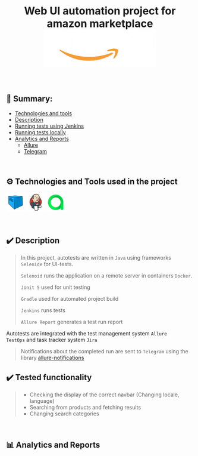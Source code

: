 <h1 align="center">Web UI automation project for amazon marketplace <a href="https://www.amazon.com" target="_blank"><img src="https://github.com/Fatalwgx/README/blob/master/icons/amazon_icon.png" width="300" height="100" alt="Logo"/></a></h1>

&#8287;&#8287;&#8287;&#8287;&#8287;
## :open_book: Summary:
- [Technologies and tools](#gear-Technologies-and-Tools-used-in-the-project)
- [Description](#heavy_check_mark-Description)
- [Running tests using Jenkins](#-Running-tests-using-Jenkins)
- [Running tests locally](#computer-Running-tests-locally)
- [Analytics and Reports](#bar_chart-Analytics-and-Reports)
  - [Allure](#-allure)
  - [Telegram](#-telegram)

&#8287;&#8287;&#8287;&#8287;&#8287;
## :gear: Technologies and Tools used in the project

<p align="left">
 <img src="https://github.com/Fatalwgx/README/blob/master/icons/selenoid.svg" title="selenoid" width="50" height="50"  alt="selenoid"/>
 <img src="https://github.com/Fatalwgx/README/blob/master/icons/jenkins.svg" title="Jenkins" width="50" height="50"  alt="jenkins"/>
 <img src="https://github.com/Fatalwgx/README/blob/master/icons/allure.svg" title="Allure" width="50" height="50"  alt="allure"/>
</p>

&#8287;&#8287;&#8287;&#8287;&#8287;
## :heavy_check_mark: Description

> In this project, autotests are written in  <code>Java</code> using frameworks <code>Selenide</code> for UI-tests.
>
> <code>Selenoid</code> runs the application on a remote server in containers <code>Docker</code>.
>
> <code>JUnit 5</code> used for unit testing
>
> <code>Gradle</code> used for automated project build
>
> <code>Jenkins</code> runs tests
>
> <code>Allure Report</code> generates a test run report
>
Autotests are integrated with the test management system <code>Allure TestOps</code> and task tracker system <code>Jira</code>
>
> Notifications about the completed run are sent to <code>Telegram</code> using the library [allure-notifications](https://github.com/qa-guru/allure-notifications)

## :heavy_check_mark: Tested functionality
> - Checking the display of the correct navbar (Changing locale, language)
> - Searching from products and fetching results
> - Changing search categories



&#8287;&#8287;&#8287;&#8287;&#8287;
## :bar_chart: Analytics and Reports
